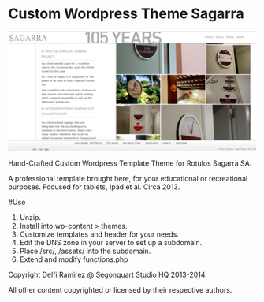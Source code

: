 # Custom Wordpress Theme Sagarra


![](https://github.com/delfiramirez/WP-RotulosSagarra/blob/master/assets/splash.png)



Hand-Crafted Custom Wordpress Template Theme for Rotulos Sagarra SA.

A professional template brought here, for your educational or recreational purposes. Focused for tablets, Ipad et al. Circa 2013.

#Use

1. Unzip.
2. Install into wp-content > themes.
3. Customize templates and header for your needs.
4. Edit the DNS zone in your server to set up a subdomain.
5. Place /src/, /assets/ into the subdomain.
4. Extend and modify functions.php


Copyright Delfi Ramirez @ Segonquart Studio HQ 2013-2014.

All other content copyrighted or licensed by their respective authors.


